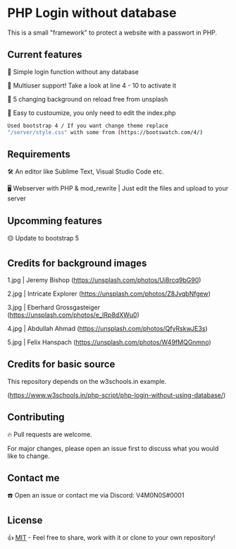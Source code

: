 # PHP Login without database
This is a small "framework" to protect a website with a passwort in PHP.

## Current features
🔸 Simple login function without any database

🔸 Multiuser support! Take a look at line 4 - 10 to activate it

🔸 5 changing background on reload free from unsplash

🔸 Easy to custoumize, you only need to edit the index.php

```bash
Used bootstrap 4 / If you want change theme replace 
"/server/style.css" with some from (https://bootswatch.com/4/)
```


## Requirements
🛠 An editor like Sublime Text, Visual Studio Code etc.

🖥 Webserver with PHP & mod_rewrite | Just edit the files and upload to your server

## Upcomming features
🟡 Update to bootstrap 5

## Credits for background images
1.jpg | Jeremy Bishop (https://unsplash.com/photos/Ui8rcq9bG90)

2.jpg | Intricate Explorer (https://unsplash.com/photos/Z8JvqbNfgew)

3.jpg | Eberhard Grossgasteiger (https://unsplash.com/photos/e_IRp8dXWu0)

4.jpg | Abdullah Ahmad (https://unsplash.com/photos/QfyRskwJE3s)

5.jpg | Felix Hanspach (https://unsplash.com/photos/W49fMQGnmno)

## Credits for basic source
This repository depends on the w3schools.in example.

(https://www.w3schools.in/php-script/php-login-without-using-database/)

## Contributing
🔥 Pull requests are welcome. 

For major changes, please open an issue first to discuss what you would like to change.

## Contact me
☎️ Open an issue or contact me via Discord: V4M0N0S#0001

## License
👍 [MIT](https://choosealicense.com/licenses/mit/) - Feel free to share, work with it or clone to your own repository!
